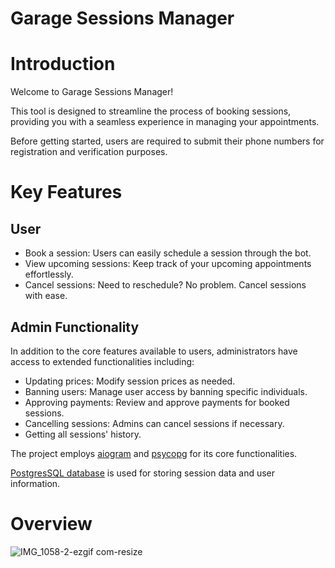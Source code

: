 # Garage Sessions Manager

# Introduction

Welcome to Garage Sessions Manager!

This tool is designed to streamline the process of booking sessions, providing you with a seamless experience in
managing your appointments.

Before getting started, users are required to submit their phone numbers for registration and verification purposes.

# Key Features

## User

* Book a session: Users can easily schedule a session through the bot.
* View upcoming sessions: Keep track of your upcoming appointments effortlessly.
* Cancel sessions: Need to reschedule? No problem. Cancel sessions with ease.

## Admin Functionality

In addition to the core features available to users, administrators have access to extended functionalities including:

* Updating prices: Modify session prices as needed.
* Banning users: Manage user access by banning specific individuals.
* Approving payments: Review and approve payments for booked sessions.
* Cancelling sessions: Admins can cancel sessions if necessary.
* Getting all sessions' history.

The project employs [aiogram](https://github.com/aiogram/aiogram) and [psycopg](https://github.com/psycopg/psycopg) for its core functionalities.

[PostgresSQL database](https://www.postgresql.org) is used for storing session data and user information.

# Overview

![IMG_1058-2-ezgif com-resize](https://github.com/GeorgeVictorov/GarageSessionsManager/assets/120365126/72e5b282-5ba3-41cd-b997-78575d5f0858)
